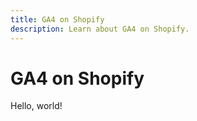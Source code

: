 ```yaml
---
title: GA4 on Shopify
description: Learn about GA4 on Shopify.
---
```


# GA4 on Shopify

Hello, world!
